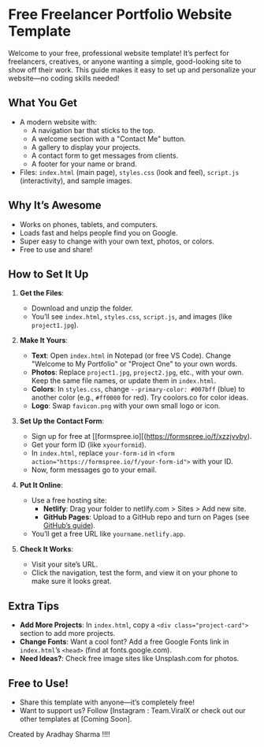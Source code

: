 # Free Freelancer Portfolio Website Template

Welcome to your free, professional website template! It’s perfect for freelancers, creatives, or anyone wanting a simple, good-looking site to show off their work. This guide makes it easy to set up and personalize your website—no coding skills needed!

## What You Get
- A modern website with:
  - A navigation bar that sticks to the top.
  - A welcome section with a "Contact Me" button.
  - A gallery to display your projects.
  - A contact form to get messages from clients.
  - A footer for your name or brand.
- Files: `index.html` (main page), `styles.css` (look and feel), `script.js` (interactivity), and sample images.

## Why It’s Awesome
- Works on phones, tablets, and computers.
- Loads fast and helps people find you on Google.
- Super easy to change with your own text, photos, or colors.
- Free to use and share!

## How to Set It Up
1. **Get the Files**:
   - Download and unzip the folder.
   - You’ll see `index.html`, `styles.css`, `script.js`, and images (like `project1.jpg`).

2. **Make It Yours**:
   - **Text**: Open `index.html` in Notepad (or free VS Code). Change "Welcome to My Portfolio" or "Project One" to your own words.
   - **Photos**: Replace `project1.jpg`, `project2.jpg`, etc., with your own. Keep the same file names, or update them in `index.html`.
   - **Colors**: In `styles.css`, change `--primary-color: #007bff` (blue) to another color (e.g., `#ff0000` for red). Try coolors.co for color ideas.
   - **Logo**: Swap `favicon.png` with your own small logo or icon.

3. **Set Up the Contact Form**:
   - Sign up for free at [[formspree.io][(https://formspree.io/f/xzzjvvby).
   - Get your form ID (like `xyourformid`).
   - In `index.html`, replace `your-form-id` in `<form action="https://formspree.io/f/your-form-id">` with your ID.
   - Now, form messages go to your email.

4. **Put It Online**:
   - Use a free hosting site:
     - **Netlify**: Drag your folder to netlify.com > Sites > Add new site.
     - **GitHub Pages**: Upload to a GitHub repo and turn on Pages (see [GitHub’s guide](https://docs.github.com/en/pages/getting-started-with-github-pages/creating-a-github-pages-site)).
   - You’ll get a free URL like `yourname.netlify.app`.

5. **Check It Works**:
   - Visit your site’s URL.
   - Click the navigation, test the form, and view it on your phone to make sure it looks great.

## Extra Tips
- **Add More Projects**: In `index.html`, copy a `<div class="project-card">` section to add more projects.
- **Change Fonts**: Want a cool font? Add a free Google Fonts link in `index.html`’s `<head>` (find at fonts.google.com).
- **Need Ideas?**: Check free image sites like Unsplash.com for photos.

## Free to Use!
- Share this template with anyone—it’s completely free!
- Want to support us? Follow [Instagram : Team.ViralX or check out our other templates at [Coming Soon].

Created by Aradhay Sharma !!!!
